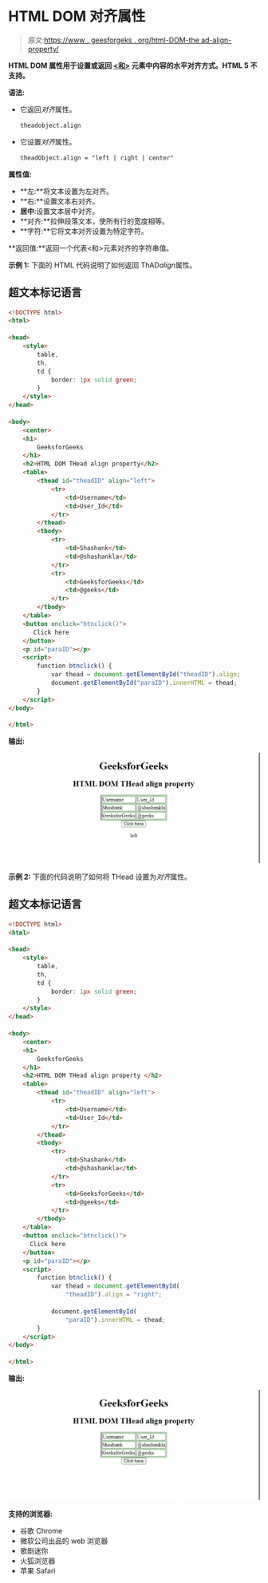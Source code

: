 # HTML DOM 对齐属性

> 原文:[https://www . geesforgeks . org/html-DOM-the ad-align-property/](https://www.geeksforgeeks.org/html-dom-thead-align-property/)

**HTML DOM 属性用于设置或返回 [<和>](https://www.geeksforgeeks.org/html-thead-tag/) 元素中内容的水平对齐方式。HTML 5 不支持。**

**语法:**

*   它返回*对齐*属性。

    ```html
    theadobject.align
    ```

*   它设置*对齐*属性。

    ```html
    theadObject.align = "left | right | center"
    ```

**属性值:**

*   **左:**将文本设置为左对齐。
*   **右:**设置文本右对齐。
*   **居中**:设置文本居中对齐。
*   **对齐:**拉伸段落文本，使所有行的宽度相等。
*   **字符:**它将文本对齐设置为特定字符。

**返回值:**返回一个代表<和>元素对齐的字符串值。

**示例 1:** 下面的 HTML 代码说明了如何返回 ThAD*align*属性。

## 超文本标记语言

```html
<!DOCTYPE html>
<html>

<head>
    <style>
        table,
        th,
        td {
            border: 1px solid green;
        }
    </style>
</head>

<body>
    <center>
    <h1>
        GeeksforGeeks
    </h1>
    <h2>HTML DOM THead align property</h2>
    <table>
        <thead id="theadID" align="left">
            <tr>
                <td>Username</td>
                <td>User_Id</td>
            </tr>
        </thead>
        <tbody>
            <tr>
                <td>Shashank</td>
                <td>@shashankla</td>
            </tr>
            <tr>
                <td>GeeksforGeeks</td>
                <td>@geeks</td>
            </tr>
        </tbody>
    </table>
    <button onclick="btnclick()"> 
       Click here 
    </button>
    <p id="paraID"></p>
    <script>
        function btnclick() {
            var thead = document.getElementById("theadID").align;
            document.getElementById("paraID").innerHTML = thead;
        }
    </script>
</body>

</html>
```

**输出:**

![](img/45aa6cbb1c3339ceb59b6cbd52f37bde.png)

**示例 2:** 下面的代码说明了如何将 THead 设置为*对齐*属性。

## 超文本标记语言

```html
<!DOCTYPE html>
<html>

<head>
    <style>
        table,
        th,
        td {
            border: 1px solid green;
        }
    </style>
</head>

<body>
    <center>
    <h1>
        GeeksforGeeks
    </h1>
    <h2>HTML DOM THead align property </h2>
    <table>
        <thead id="theadID" align="left">
            <tr>
                <td>Username</td>
                <td>User_Id</td>
            </tr>
        </thead>
        <tbody>
            <tr>
                <td>Shashank</td>
                <td>@shashankla</td>
            </tr>
            <tr>
                <td>GeeksforGeeks</td>
                <td>@geeks</td>
            </tr>
        </tbody>
    </table>
    <button onclick="btnclick()"> 
      Click here 
    </button>
    <p id="paraID"></p>
    <script>
        function btnclick() {
            var thead = document.getElementById(
                "theadID").align = "right";

            document.getElementById(
                "paraID").innerHTML = thead;
        }
    </script>
</body>

</html>
```

**输出:**

![](img/039faad1d012af56bad2ab82ed9431b3.png)

**支持的浏览器:**

*   谷歌 Chrome
*   微软公司出品的 web 浏览器
*   歌剧迷你
*   火狐浏览器
*   苹果 Safari